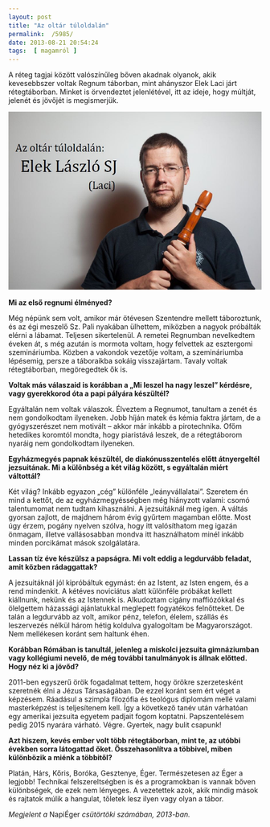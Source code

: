 ```yaml
---
layout: post
title: "Az oltár túloldalán"
permalink:  /5985/ 
date: 2013-08-21 20:54:24
tags:  [ magamról ] 
---
```

A réteg tagjai között valószínűleg bőven akadnak olyanok, akik kevesebbszer voltak Regnum táborban, mint ahányszor Elek Laci járt rétegtáborban. Minket is örvendeztet jelenlétével, itt az ideje, hogy múltját, jelenét és jövőjét is megismerjük.



<!--break-->

<p style="text-align: center;"><img src="/files/images/azoltartuloldalan.JPG" ></p><strong>Mi az első regnumi élményed?</strong>

Még népünk sem volt, amikor már ötévesen Szentendre mellett táboroztunk, és az égi meszelő Sz. Pali nyakában ülhettem, miközben a nagyok próbálták elérni a lábamat. Teljesen sikertelenül. A remetei Regnumban nevelkedtem éveken át, s még azután is mormota voltam, hogy felvettek az esztergomi szemináriumba. Közben a vakondok vezetője voltam, a szemináriumba lépésemig, persze a táboraikba sokáig visszajártam. Tavaly voltak rétegtáborban, megöregedtek ők is.

<strong>Voltak más válaszaid is korábban a „Mi leszel ha nagy leszel” kérdésre, vagy gyerekkorod óta a papi pályára készültél? </strong>

Egyáltalán nem voltak válaszok. Élveztem a Regnumot, tanultam a zenét és nem gondolkodtam ilyeneken. Jobb híján matek és kémia faktra jártam, de a gyógyszerészet nem motivált – akkor már inkább a pirotechnika. Ofőm hetedikes koromtól mondta, hogy piaristává leszek, de a rétegtáborom nyaráig nem gondolkodtam ilyeneken.

<strong>Egyházmegyés papnak készültél, de diakónusszentelés előtt átnyergeltél jezsuitának. Mi a különbség a két világ között, s egyáltalán miért váltottál?</strong>

Két világ? Inkább egyazon „cég” különféle „leányvállalatai”. Szeretem én mind a kettőt, de az egyházmegyésségben még hiányzott valami: csomó talentumomat nem tudtam kihasználni. A jezsuitáknál meg igen. A váltás gyorsan zajlott, de majdnem három évig gyűrtem magamban előtte. Most úgy érzem, pogány nyelven szólva, hogy itt valósíthatom meg igazán önmagam, illetve vallásosabban mondva itt használhatom minél inkább minden porcikámat mások szolgálatára.

<strong>Lassan tíz éve készülsz a papságra. Mi volt eddig a legdurvább feladat, amit közben rádaggattak?</strong>

A jezsuitáknál jól kipróbáltuk egymást: én az Istent, az Isten engem, és a rend mindenkit. A kétéves noviciátus alatt különféle próbákat kellett kiállnunk, nekünk és az Istennek is. Alkudoztam cigány maffiózókkal és ölelgettem házassági ajánlatukkal meglepett fogyatékos felnőtteket. De talán a legdurvább az volt, amikor pénz, telefon, élelem, szállás és leszervezés nélkül három hétig koldulva gyalogoltam be Magyarországot. Nem mellékesen koránt sem haltunk éhen.

<strong>Korábban Rómában is tanultál, jelenleg a miskolci jezsuita gimnáziumban vagy kollégiumi nevelő, de még további tanulmányok is állnak előtted. Hogy néz ki a jövőd?</strong>

2011-ben egyszerű örök fogadalmat tettem, hogy örökre szerzetesként szeretnék élni a Jézus Társaságában. De ezzel koránt sem ért véget a képzésem. Ráadásul a szimpla filozófia és teológus diplomám mellé valami masterképzést is teljesítenem kell. Így a következő tanév után várhatóan egy amerikai jezsuita egyetem padjait fogom koptatni. Papszentelésem pedig 2015 nyarára várható. Végre. Gyertek, nagy bulit csapunk!

<strong>Azt hiszem, kevés ember volt több rétegtáborban, mint te, az utóbbi években sorra látogattad őket. Összehasonlítva a többivel, miben különbözik a miénk a többitől?</strong>

Platán, Hárs, Kőris, Boróka, Gesztenye, Éger. Természetesen az Éger a legjobb! Technikai felszereltségben is és a programokban is vannak bőven különbségek, de ezek nem lényeges. A vezetettek azok, akik mindig mások és rajtatok múlik a hangulat, tőletek lesz ilyen vagy olyan a tábor.&nbsp;

<em>Megjelent a </em>NapiÉger<em> csütörtöki számában, 2013-ban.</em>


